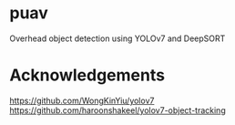 # puav
Overhead object detection using YOLOv7 and DeepSORT


# Acknowledgements
https://github.com/WongKinYiu/yolov7
https://github.com/haroonshakeel/yolov7-object-tracking
